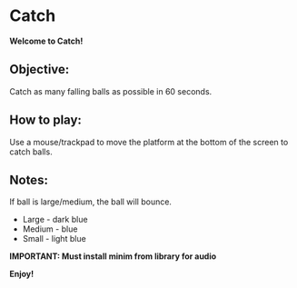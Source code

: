 # Catch
**Welcome to Catch!**

## Objective:
Catch as many falling balls as possible in 60 seconds.

## How to play:
Use a mouse/trackpad to move the platform at the bottom of the screen to catch balls.

## Notes:
If ball is large/medium, the ball will bounce.
* Large - dark blue
* Medium - blue
* Small - light blue

**IMPORTANT: Must install minim from library for audio**

**Enjoy!**
